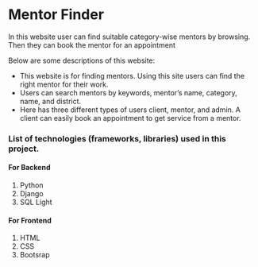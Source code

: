 # Mentor Finder
In this website user can find suitable category-wise mentors by browsing. Then they can book the mentor for an appointment

Below are some descriptions of this website:

* This website is for finding mentors. Using this site users can find the right mentor for their work.
* Users can search mentors by keywords, mentor’s name,  category, name, and district.
* Here has three different types of users client, mentor, and admin. A client can easily book an appointment to get service from a mentor.

### List of technologies (frameworks, libraries) used in this project.

#### For Backend
1. Python
2. Django
3. SQL Light

#### For Frontend
1. HTML
2. CSS
3. Bootsrap
